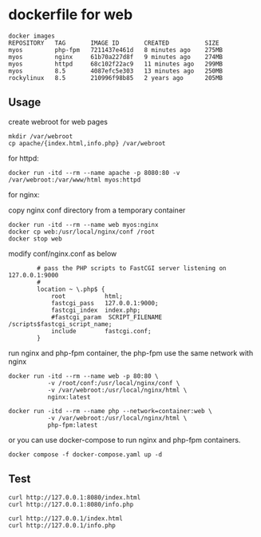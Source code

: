 # dockerfile for web

```
docker images
REPOSITORY   TAG       IMAGE ID       CREATED          SIZE
myos         php-fpm   7211437e461d   8 minutes ago    275MB
myos         nginx     61b70a227d8f   9 minutes ago    274MB
myos         httpd     68c102f22ac9   11 minutes ago   299MB
myos         8.5       4087efc5e303   13 minutes ago   250MB
rockylinux   8.5       210996f98b85   2 years ago      205MB
```

## Usage

create webroot for web pages

```shell
mkdir /var/webroot
cp apache/{index.html,info.php} /var/webroot
```

for httpd:

```shell
docker run -itd --rm --name apache -p 8080:80 -v /var/webroot:/var/www/html myos:httpd
```

for nginx:

copy nginx conf directory from a temporary container

```shell
docker run -itd --rm --name web myos:nginx
docker cp web:/usr/local/nginx/conf /root
docker stop web
```

modify conf/nginx.conf as below

```shell
        # pass the PHP scripts to FastCGI server listening on 127.0.0.1:9000
        #
        location ~ \.php$ {
            root           html;
            fastcgi_pass   127.0.0.1:9000;
            fastcgi_index  index.php;
            #fastcgi_param  SCRIPT_FILENAME  /scripts$fastcgi_script_name;
            include        fastcgi.conf;
        }
```

run nginx and php-fpm container, the php-fpm use the same network with nginx

```shell
docker run -itd --rm --name web -p 80:80 \
           -v /root/conf:/usr/local/nginx/conf \
           -v /var/webroot:/usr/local/nginx/html \
           nginx:latest

docker run -itd --rm --name php --network=container:web \
           -v /var/webroot:/usr/local/nginx/html \
           php-fpm:latest
```

or you can use docker-compose to run nginx and php-fpm containers.

```shell
docker compose -f docker-compose.yaml up -d
```

## Test

```
curl http://127.0.0.1:8080/index.html
curl http://127.0.0.1:8080/info.php

curl http://127.0.0.1/index.html
curl http://127.0.0.1/info.php
```
